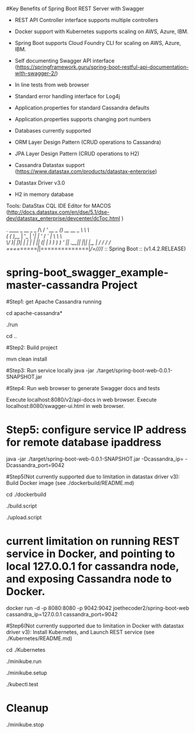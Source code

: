

#Key Benefits of Spring Boot REST Server with Swagger

- REST API Controller interface supports multiple controllers
- Docker support with Kubernetes supports scaling on AWS, Azure, IBM.
- Spring Boot supports Cloud Foundry CLI for scaling on AWS, Azure, IBM.
- Self documenting Swagger API interface (https://springframework.guru/spring-boot-restful-api-documentation-with-swagger-2/)
- In line tests from web browser
- Standard error handling interface for Log4j

- Application.properties for standard Cassandra defaults
- Application.properties supports changing port numbers

- Databases currently supported
- ORM Layer Design Pattern (CRUD operations to Cassandra)
- JPA Layer Design Pattern (CRUD operations to H2)
- Cassandra Datastax support  (https://www.datastax.com/products/datastax-enterprise)
- Datastax Driver v3.0
- H2 in memory database

Tools:
DataStax CQL IDE Editor for MACOS (http://docs.datastax.com/en/dse/5.1/dse-dev/datastax_enterprise/devcenter/dcToc.html )


 .   ____          _            __ _ _
 /\\ / ___'_ __ _ _(_)_ __  __ _ \ \ \ \
( ( )\___ | '_ | '_| | '_ \/ _` | \ \ \ \
 \\/  ___)| |_)| | | | | || (_| |  ) ) ) )
  '  |____| .__|_| |_|_| |_\__, | / / / /
 =========|_|==============|___/=/_/_/_/
 :: Spring Boot ::        (v1.4.2.RELEASE)


# spring-boot_swagger_example-master-cassandra Project

#Step1: get Apache Cassandra running

cd apache-cassandra*

./run

cd ..

#Step2: Build project

mvn clean install


#Step3: Run service locally
java -jar ./target/spring-boot-web-0.0.1-SNAPSHOT.jar

#Step4: Run web browser to generate Swagger docs and tests

Execute localhost:8080/v2/api-docs in web browser.
Execute localhost:8080/swagger-ui.html in web browser.

# Step5: configure service IP address for remote database ipaddress
java -jar ./target/spring-boot-web-0.0.1-SNAPSHOT.jar -Dcassandra_ip=<remoteIP> -Dcassandra_port=9042


#Step5(Not currently supported due to limitation in datastax driver v3): Build Docker image (see ./dockerbuild/README.md)

cd ./dockerbuild

./build.script

./upload.script

# current limitation on running REST service in Docker, and pointing to local 127.0.0.1 for cassandra node, and exposing Cassandra node to Docker.

docker run -d -p 8080:8080 -p 9042:9042 joethecoder2/spring-boot-web cassandra_ip=127.0.0.1 cassandra_port=9042

#Step6(Not currently supported due to limitation in Docker with datastax driver v3): Install Kubernetes, and Launch REST service (see ./Kubernetes/README.md)

cd ./Kubernetes

./minikube.run

./minikube.setup

./kubectl.test

# Cleanup

./minikube.stop

